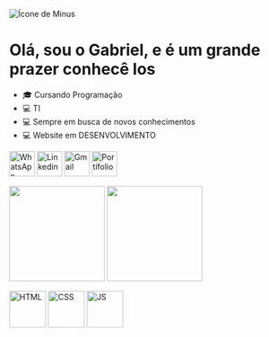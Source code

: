 ![Ícone de Minus](https://cdnjs.cloudflare.com/ajax/libs/font-awesome/6.0.0-beta3/svgs/solid/minus.svg)

<h1>Olá, sou o Gabriel, e é um grande prazer conhecê los</h1>


<ul dir="auto">
<li><g-emoji class="g-emoji" alias="mortar_board" fallback-src="https://github.githubassets.com/images/icons/emoji/unicode/1f393.png">🎓</g-emoji> Cursando Programação</li>
<li><g-emoji class="g-emoji" alias="computer" fallback-src="https://github.githubassets.com/images/icons/emoji/unicode/1f4bb.png">💻</g-emoji> TI</li>
<li><g-emoji class="g-emoji" alias="computer" fallback-src="https://github.githubassets.com/images/icons/emoji/unicode/1f4bb.png">💻</g-emoji> Sempre em busca de novos conhecimentos</li>
<li><g-emoji class="g-emoji" alias="computer" fallback-src="https://github.githubassets.com/images/icons/emoji/unicode/1f4bb.png">💻</g-emoji> Website em DESENVOLVIMENTO</li>
</ul>

<i class="fa-solid fa-minus" style="color: #FF5733; font-size: 24px; position: relative; top: 5px;"></i>

<i class="fa-brands fa-whatsapp" style="color: #ffffff;"></i>
<a href="https://api.whatsapp.com/send/?phone=5512997935579&amp;text&amp;type=phone_number&amp;app_absent=0" rel="nofollow"><img src="https://cdn.discordapp.com/attachments/706703254817603604/1141387760603775096/whatsapp.png" alt="WhatsApp" target:_blank data-canonical-src="[https://img.shields.io/badge/WhatsApp-25D366?style=for-the-badge&amp;logo=whatsapp&amp;logoColor=white](https://img.icons8.com/?size=10&id=a8unpNrefMCC&format=png)https://img.icons8.com/?size=512&id=a8unpNrefMCC&format=png" style="height: 45px;"></a>
<a href="https://www.linkedin.com/in/gabriel-felicio-a1a398281/" rel="nofollow"><img src="https://cdn.discordapp.com/attachments/706703254817603604/1141389052684271687/linkedin.png" alt="Linkedin" data-canonical-src="https://img.shields.io/badge/LinkedIn-0077B5?style=for-the-badge&amp;logo=linkedin&amp;logoColor=white" style="height: 45px;"></a>
<a href="mailto:gabrielfelilemes@gmail.com"><img src="https://cdn.discordapp.com/attachments/706703254817603604/1141390195720196126/gmail.png" alt="Gmail" data-canonical-src="https://img.shields.io/badge/Gmail-D14836?style=for-the-badge&amp;logo=gmail&amp;logoColor=white" style="height: 45px;"></a>
 <a href="#" rel="nofollow"><img src="https://cdn.discordapp.com/attachments/706703254817603604/1141391359081713715/www.png" alt="Portifolio" data-canonical-src="https://img.shields.io/badge/website-000000?style=for-the-badge&amp;logo=About.me&amp;logoColor=white" style="height: 45px;"></a>

<img height="170em" src="https://camo.githubusercontent.com/f0730a337f84851c662b7a3360bab42ae7aa160e8d2e069d4900af5b2e9bb6db/68747470733a2f2f6769746875622d726561646d652d73746174732e76657263656c2e6170702f6170693f757365726e616d653d78616175757a696e266c61796f75743d636f6d70616374266c616e67735f636f756e743d372669636f6e733d74727565267468656d653d6769746875625f6461726b" data-canonical-src="https://github-readme-stats.vercel.app/api?username=xaauuzin&show_icons=true&theme=github_dark&include_all_commits=truecount_private=true" style="max-width: 100%;"> <img height="170em" src="https://camo.githubusercontent.com/02cf6d356cbb82ca879e925371d065ced2f6fc691ba4c9499627837bbbd0aedf/68747470733a2f2f6769746875622d726561646d652d73746174732e76657263656c2e6170702f6170692f746f702d6c616e67732f3f757365726e616d653d78616175757a696e266c61796f75743d636f6d70616374266c616e67735f636f756e743d372669636f6e733d74727565267468656d653d6769746875625f6461726b" data-canonical-src="https://github-readme-stats.vercel.app/api/top-langs/?username=XaauuziN&layout=compact&langs_count=7&theme=github_dark" style="max-width: 100%">

<img height="65em" src="https://cdn.discordapp.com/attachments/706703254817603604/1136414342145916958/html-5.png" alt="HTML" style: max> <img height="65em" src="https://cdn.discordapp.com/attachments/706703254817603604/1136416404950749224/css-3.png" alt="CSS" style: max> <img height="65em" src="https://cdn.discordapp.com/attachments/706703254817603604/1136416968858152980/js.png" alt="JS" style: max>
 
